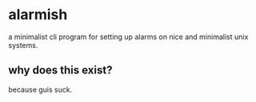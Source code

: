 # alarmish
a minimalist cli program for setting up alarms on nice
and minimalist unix systems.
## why does this exist?
because guis suck.

